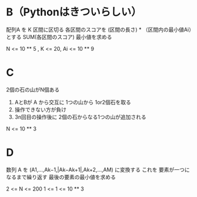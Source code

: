 # B（Pythonはきついらしい）
配列A を K 区間に区切る
各区間のスコアを (区間の長さ) * （区間内の最小値Ai）とする
SUM(各区間のスコア) 最小値を求める

N <= 10 ** 5 , K <= 20, Ai <= 10 ** 9

# C
2個の石の山がN個ある
1. AとBが A から交互に 1つの山から 1or2個石を取る
2. 操作できない方が負け
3. 3n回目の操作後に 2個の石からなる1つの山が追加される

N <= 10 ** 3

# D
数列 A を (A1,…,Ak−1,|Ak−Ak+1|,Ak+2,…,AM)  に変換する
これを 要素が一つになるまで繰り返す
最後の要素の最小値を求める

2 <= N <= 200 1 <= 1 <= 10 ** 3

